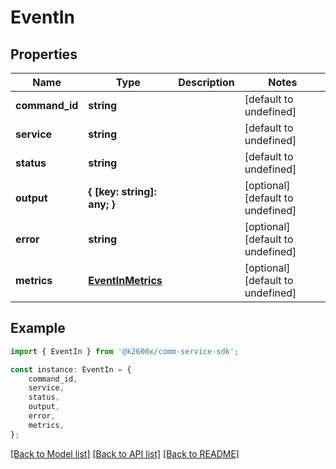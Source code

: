 # EventIn


## Properties

Name | Type | Description | Notes
------------ | ------------- | ------------- | -------------
**command_id** | **string** |  | [default to undefined]
**service** | **string** |  | [default to undefined]
**status** | **string** |  | [default to undefined]
**output** | **{ [key: string]: any; }** |  | [optional] [default to undefined]
**error** | **string** |  | [optional] [default to undefined]
**metrics** | [**EventInMetrics**](EventInMetrics.md) |  | [optional] [default to undefined]

## Example

```typescript
import { EventIn } from '@k2600x/comm-service-sdk';

const instance: EventIn = {
    command_id,
    service,
    status,
    output,
    error,
    metrics,
};
```

[[Back to Model list]](../README.md#documentation-for-models) [[Back to API list]](../README.md#documentation-for-api-endpoints) [[Back to README]](../README.md)
